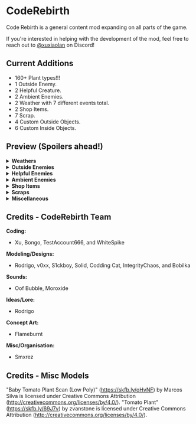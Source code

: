 # CodeRebirth

Code Rebirth is a general content mod expanding on all parts of the game.

If you're interested in helping with the development of the mod, feel free to reach out to [@xuxiaolan](https://discord.com/channels/1168655651455639582/1241786100201160784) on Discord!

## Current Additions

- 160+ Plant types!!!
- 1 Outside Enemy.
- 2 Helpful Creature.
- 2 Ambient Enemies.
- 2 Weather with 7 different events total.
- 2 Shop Items.
- 7 Scrap.
- 4 Custom Outside Objects.
- 6 Custom Inside Objects.

## Preview (Spoilers ahead!)

<details>
  <summary><strong>Weathers</strong></summary>

### Windy

![WB](https://i.postimg.cc/WbG5f0JK/image.png)
![WWi](https://i.postimg.cc/tCkhxk6X/image.png)
![WF](https://i.postimg.cc/59qzhgnw/image.png)
![WS](https://i.postimg.cc/ZKbN4NMX/image.png)
![WWa](https://i.postimg.cc/wTwmvvKM/image.png)
![WE](https://i.postimg.cc/Fz8gYsq2/image.png)

> Disastrous weather where the player is pulled and ripped apart by different types of tornados.

### Meteor Shower

![M](https://i.postimg.cc/RFJzM5yL/image-removebg-preview-1.png)
![MS](https://i.postimg.cc/6pRzGnBz/image.png)

> World-ending weather where the world will slowly crumble as time goes on, but with the potential for rare crystals to spawn.

</details>

<details>
  <summary><strong>Outside Enemies</strong></summary>

### Redwood Titan

![RT](https://i.postimg.cc/FHXjYh5p/image-removebg.png)

### Carnivorous Plant

![CarnPlant](https://i.postimg.cc/d0xDgKFr/image.png)

</details>

<details>
  <summary><strong>Helpful Enemies</strong></summary>

### Shockwave Gal

![ShG1](https://i.postimg.cc/2S37p0YR/SG1.png)
![ShG2](https://i.postimg.cc/TwvVDGDf/SG2.png)

#### Seamine Gal

![SeG]()

</details>

<details>
  <summary><strong>Ambient Enemies</strong></summary>

### Cutiefly

![CF](https://i.postimg.cc/zvmYv21Z/image-207-removebg-preview.png)

> Flies around occasionally resting on the ground. (harmless)

### Snailcat

![SC](https://i.postimg.cc/qMzFFhzh/imawadge-removebg-preview.png)

> Roams the land slowly (harmless)

</details>

<details>
  <summary><strong>Shop Items</strong></summary>

### Hoverboard

![HB](https://i.postimg.cc/wj6mw7Nc/hoverboard.png)

> Shop Item that allows you to drift around the world, should be faster than walking speed and allows a boost using sprint.

### Wallet

![W](https://i.postimg.cc/wMBrg32r/imwadadage-removebg-preview.png)

> Shop Item to get some extra cash for the quota can pick up coins.

</details>

<details>
  <summary><strong>Scraps</strong></summary>

### Snow Globe

![SG](https://i.postimg.cc/NfBS0qgy/snowglobe-icon.png)

> Cracked, rare and unique. This Snow Globe is found deep inside of abandoned moons, made for children but loved by all. (Includes custom animations and sounds)

### Meteorite (Sapphire)

![MS](https://i.postimg.cc/gJff3RxD/image.png)

### Meteorite (Emerald)

![ME](https://i.postimg.cc/8PsDsz8n/image.png)

### Meteorite (Ruby)

![MR](https://i.postimg.cc/prXbTzmp/image.png)

> Valuable rare Scrap found from the remaining debris of some Meteors.
> Yes I'm aware the ruby looks ass.

### Epic Axe

![EA](https://i.postimg.cc/wxWPFcTY/imwadaage-removebg-preview.png)

> Cool glowy Axe!
> Can crit and deal 2x damage.

### Nature's Mace

![NM](https://i.postimg.cc/zvKF6H00/image.png)

> Mace that uses the power of nature to strike your enemies.
> Can crit and deal 2x damage.

### Spiky Mace

![SM](https://i.postimg.cc/5tr5tSrs/image.png)

> Looks like it would hurt a lot...
> Can crit and deal 2x damage.

### Icy Hammer

![IH](https://i.postimg.cc/G2NsQgQD/image.png)

> With the power of ice, enemies may be slowed down temporarily...
> Can crit and deal 2x damage.

### Coin

![C](https://i.postimg.cc/cC5bHZ5L/imagwadae-removebg-preview.png)

> Scrap to get some extra cash for the quota, Coin doesn't affect normal-level scrap spawn rates and is not included in the pool normally.

</details>

<details>
  <summary><strong>Miscellaneous</strong></summary>

### Tesla Shock

![TS](https://i.postimg.cc/GpGRtvjj/image.png)

> Part of ancient defensive technology by the local inhabitants of the moons the employees visit, zap.

### Laser Turret

![LT](https://i.postimg.cc/1t3v2Q4N/image.png)

> Uses unknown gem technology to amplify mining efficiency, was abandoned and somehow reactivated.

### Industrial Fan

![IF](https://i.postimg.cc/htGbKrcH/image.png)

> Depending on which side you face, you could be dragged in and shredded or pushed away.

### Functional Microwave

![FM](https://i.postimg.cc/x84jMnNG/image.png)

> Slowly moves around the facility, cooking the walls and employees alike.

### Flash Turret

![FT](https://i.postimg.cc/FH9mzY6t/image.png)

> Blinds you temporarily if looked at, otherwise small flash of light.

### Bear Trap

![BT](https://i.postimg.cc/xdF738T4/image.png)

> Randomly spawning outside in groups of 5~, can cause a lot of damage if unnoticed.

### Air Control Unit

![ACU](https://i.postimg.cc/HxLZnQKR/image.png)

> Made for people who think they can skip the moon by jetpacking.

### Item Crate

![ICW](https://i.postimg.cc/3Jz8Lfy1/image.png)
![ICM](https://i.postimg.cc/g0xR1608/image.png)

> Wooden: Spawns outside and is openable instantly with a key, or at a slow speed manually to get a random piece of scrap!
> Metal: Similar except you keep bashing it! gives you shop items.

### Diverse Flora

![F](https://i.postimg.cc/8C8k191j/image.png)

### Infectious Biomes

![IBCo](https://i.postimg.cc/G380FxFx/image.png)
![IBH](https://i.postimg.cc/wjRJfCfv/image.png)
![IBCr](https://i.postimg.cc/jq3xFLJx/image.png)

</details>

## Credits - CodeRebirth Team

**Coding:**

- Xu, Bongo, TestAccount666, and WhiteSpike

**Modeling/Designs:**

- Rodrigo, v0xx, S1ckboy, Solid, Codding Cat, IntegrityChaos, and Bobilka

**Sounds:**

- Oof Bubble, Moroxide

**Ideas/Lore:**

- Rodrigo

**Concept Art:**

- Flameburnt

**Misc/Organisation:**

- Smxrez

## Credits - Misc Models

"Baby Tomato Plant Scan (Low Poly)" (<https://skfb.ly/oHvNF>) by Marcos Silva is licensed under Creative Commons Attribution (<http://creativecommons.org/licenses/by/4.0/>).
"Tomato Plant" (<https://skfb.ly/69J7v>) by zvanstone is licensed under Creative Commons Attribution (<http://creativecommons.org/licenses/by/4.0/>).
